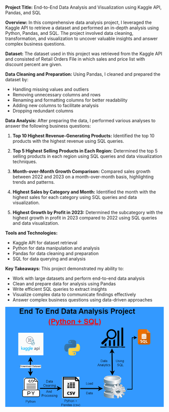 <b> Project Title:</b> End-to-End Data Analysis and Visualization using Kaggle API, Pandas, and SQL

<b> Overview:</b> In this comprehensive data analysis project, I leveraged the Kaggle API to retrieve a dataset and performed an in-depth analysis using Python, Pandas, and SQL. The project involved data cleaning, transformation, and visualization to uncover valuable insights and answer complex business questions.

<b> Dataset:</b> The dataset used in this project was retrieved from the Kaggle API and consisted of Retail Orders File in which sales and price list with discount percent are given. 

<b> Data Cleaning and Preparation:</b>  Using Pandas, I cleaned and prepared the dataset by:

- Handling missing values and outliers
- Removing unnecessary columns and rows
- Renaming and formatting columns for better readability
- Adding new columns to facilitate analysis
- Dropping redundant columns

<b> Data Analysis:</b> After preparing the data, I performed various analyses to answer the following business questions:

1. <b>Top 10 Highest Revenue-Generating Products:</b>  Identified the top 10 products with the highest revenue using SQL queries.

2. <b>Top 5 Highest Selling Products in Each Region:</b> Determined the top 5 selling products in each region using SQL queries and data visualization techniques.

3. <b>Month-over-Month Growth Comparison:</b> Compared sales growth between 2022 and 2023 on a month-over-month basis, highlighting trends and patterns.

4. <b>Highest Sales by Category and Month:</b> Identified the month with the highest sales for each category using SQL queries and data visualization.

5. <b>Highest Growth by Profit in 2023:</b> Determined the subcategory with the highest growth in profit in 2023 compared to 2022 using SQL queries and data visualization.

<b> Tools and Technologies:</b> 

- Kaggle API for dataset retrieval
- Python for data manipulation and analysis
- Pandas for data cleaning and preparation
- SQL for data querying and analysis

<b> Key Takeaways:</b> This project demonstrated my ability to:

- Work with large datasets and perform end-to-end data analysis
- Clean and prepare data for analysis using Pandas
- Write efficient SQL queries to extract insights
- Visualize complex data to communicate findings effectively
- Answer complex business questions using data-driven approaches

![End To End Data Analytics](<End to End Data Analytics Project.png>)